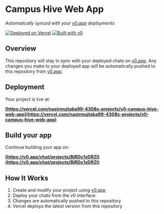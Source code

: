 # Campus Hive Web App

*Automatically synced with your [v0.app](https://v0.app) deployments*

[![Deployed on Vercel](https://img.shields.io/badge/Deployed%20on-Vercel-black?style=for-the-badge&logo=vercel)](https://vercel.com/nasirmujtaba99-4308s-projects/v0-campus-hive-web-app)
[![Built with v0](https://img.shields.io/badge/Built%20with-v0.app-black?style=for-the-badge)](https://v0.app/chat/projects/BjRDx1xDRZl)

## Overview

This repository will stay in sync with your deployed chats on [v0.app](https://v0.app).
Any changes you make to your deployed app will be automatically pushed to this repository from [v0.app](https://v0.app).

## Deployment

Your project is live at:

**[https://vercel.com/nasirmujtaba99-4308s-projects/v0-campus-hive-web-app](https://vercel.com/nasirmujtaba99-4308s-projects/v0-campus-hive-web-app)**

## Build your app

Continue building your app on:

**[https://v0.app/chat/projects/BjRDx1xDRZl](https://v0.app/chat/projects/BjRDx1xDRZl)**

## How It Works

1. Create and modify your project using [v0.app](https://v0.app)
2. Deploy your chats from the v0 interface
3. Changes are automatically pushed to this repository
4. Vercel deploys the latest version from this repository